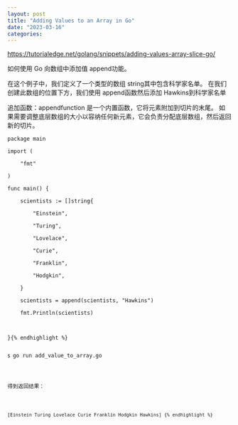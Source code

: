 ```yaml
---
layout: post
title: "Adding Values to an Array in Go"
date: "2023-03-16"
categories: 
---
```

<p><a href="https://tutorialedge.net/golang/snippets/adding-values-array-slice-go/">https://tutorialedge.net/golang/snippets/adding-values-array-slice-go/</a></p>

<p>如何使用 Go 向数组中添加值 append功能。</p>

<p>在这个例子中，我们定义了一个类型的数组 string其中包含科学家名单。 在我们创建此数组的位置下方，我们使用 append函数然后添加 Hawkins到科学家名单</p>

<p>追加函数：appendfunction 是一个内置函数，它将元素附加到切片的末尾。 如果需要调整底层数组的大小以容纳任何新元素，它会负责分配底层数组，然后返回新的切片。</p>

<p><code>package main</code></p>

<pre>
<code>import (

&nbsp;&nbsp;&nbsp; &quot;fmt&quot;

)

func main() {

&nbsp;&nbsp;&nbsp; scientists := []string{

&nbsp;&nbsp;&nbsp;&nbsp;&nbsp;&nbsp;&nbsp; &quot;Einstein&quot;,

&nbsp;&nbsp;&nbsp;&nbsp;&nbsp;&nbsp;&nbsp; &quot;Turing&quot;,

&nbsp;&nbsp;&nbsp;&nbsp;&nbsp;&nbsp;&nbsp; &quot;Lovelace&quot;,

&nbsp;&nbsp;&nbsp;&nbsp;&nbsp;&nbsp;&nbsp; &quot;Curie&quot;,

&nbsp;&nbsp;&nbsp;&nbsp;&nbsp;&nbsp;&nbsp; &quot;Franklin&quot;,

&nbsp;&nbsp;&nbsp;&nbsp;&nbsp;&nbsp;&nbsp; &quot;Hodgkin&quot;,

&nbsp;&nbsp;&nbsp; }

&nbsp;&nbsp;&nbsp; scientists = append(scientists, &quot;Hawkins&quot;)

&nbsp;&nbsp;&nbsp; fmt.Println(scientists)



}{% endhighlight %}

<pre>
<code>$&nbsp;</code>go run add_value_to_array.go</pre>

<p>得到返回结果：</p>

<pre>
<code>[Einstein Turing Lovelace Curie Franklin Hodgkin Hawkins] {% endhighlight %}

